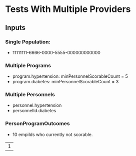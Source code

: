 # Tests With Multiple Providers 


## Inputs 
### Single Population: 
* 11111111-6666-0000-5555-000000000000 
### Multiple Programs
* program.hypertension: minPersonnelScorableCount = 5 
* program.diabetes: minPersonnelScorableCount = 3
### Multiple Personnels
* personnel.hypertension 
* personnelId.diabetes
### PersonProgramOutcomes
* 10 empiIds who currently not scorable. 

<table> 
<tr>
<td>1</td>
</tr>
</table>
